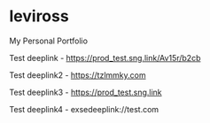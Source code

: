 # leviross
My Personal Portfolio 



Test deeplink - https://prod_test.sng.link/Av15r/b2cb

Test deeplink2 - https://tzlmmky.com

Test deeplink3 - https://prod_test.sng.link

Test deeplink4 -  exsedeeplink://test.com

